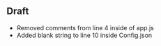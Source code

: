 ## Draft
- Removed comments from line 4 inside of app.js
- Added blank string to line 10 inside Config.json
